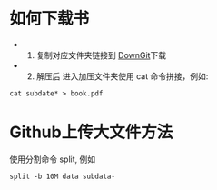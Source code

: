 
# 如何下载书

+ 1. 复制对应文件夹链接到 [DownGit](https://minhaskamal.github.io/DownGit/#/home)下载
+ 2. 解压后 进入加压文件夹使用 cat 命令拼接，例如:

```
cat subdate* > book.pdf
```

# Github上传大文件方法
使用分割命令 split, 例如
```
split -b 10M data subdata-
```
